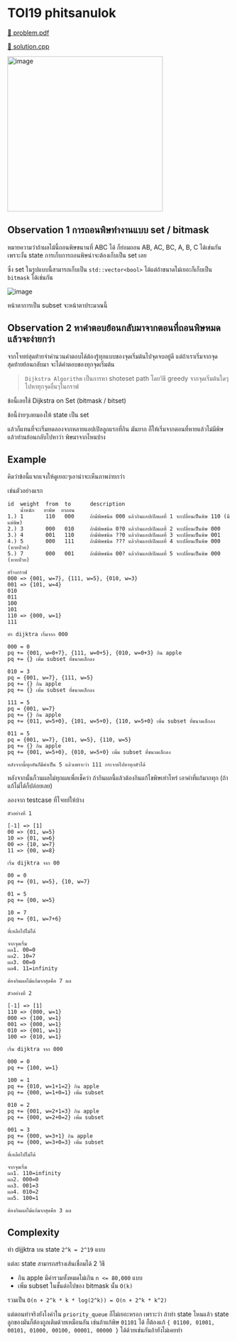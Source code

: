 # TOI19 phitsanulok

[💎 problem.pdf](./toi19_phitsanulok.pdf)

[🎉 solution.cpp](./toi19_phitsanulok.cpp)

<img width="350" alt="image" src="https://github.com/krist7599555/toi/assets/19445033/960f2a15-2f6d-4ee2-9dbc-06889ea5245c">

## Observation 1 การถอนพิษทำงานแบบ set / bitmask

หมายความว่าถ้าผลไม้นี้ถอนพิษขนานที่ ABC ได้ ก็ย่อมถอน AB, AC, BC, A, B, C ได้เช่นกัน เพราะงั้น state การเก็บการถอนพิษน่าจะต้องเก็บเป็น set เลย

ซึ่ง set ในรูปแบบนี้สามารถเก็บเป็น `std::vector<bool>` ได้แต่ถ้าขนาดไม่เยอะก็เก็บเป็น `bitmask` ได้เช่นกัน

![image](https://github.com/krist7599555/toi/assets/19445033/b7a82f56-c83f-4366-a705-842e1f4c67dd)

หน้าตาการเป็น subset จะหน้าตาประมาณนี้

## Observation 2 หาคำตอบย้อนกลับมาจากตอนที่ถอนพิษหมดแล้วจะง่ายกว่า

จากโจทย์สุดท้ายจำคำนวนคำตอบได้ต้องรู้ทุกแบบของจุดเริ่มต้นไปจุดจบอยู่ดี แต่ถ้าเราเริ่มจากจุดสุดท้ายย้อนกลับมา จะได้คำตอบของทุกจุดเริ่มต้น

> `Dijkstra Algorithm` เป็นการหา shoteset path โดยวิธี greedy จากจุดเริ่มต้นใดๆ ไปหาทุกจุดอื่นๆในกราฟ

ข้อนี้เลยใช้ Dijkstra on Set (bitmask / bitset)

ข้อนี้ง่ายๆเลยมองให้ state เป็น set

แล้วก็แทนที่จะเริ่มทดลองจากหลายแอปเปิลลูกแรกที่กิน มันยาก ก็ให้เริ่มจากตอนที่หายแล้วไม่มีพิษ แล้วทำนย้อนกลับไปหาว่า พิษมาจากไหนบ้าง

## Example

คิดว่าข้อนี้แจกแจงให้ดูเยอะๆเอาน่าจะเห็นภาพง่ายกว่า

เช่นตัวอย่างแรก

```text
id  weight  from  to      description
    น้ำหนัก   ยาพิษ  ยาถอน
1.) 1       110   000     ถ้ามีพิษชนิด 000 แล้วกินแอปเปิลผลที่ 1 จะเปลี่ยนเป็นพิษ 110 (มีแต่พิษ)
2.) 3       000   010     ถ้ามีพิษชนิด 0?0 แล้วกินแอปเปิลผลที่ 2 จะเปลี่ยนเป็นพิษ 000
3.) 4       001   110     ถ้ามีพิษชนิด ??0 แล้วกินแอปเปิลผลที่ 3 จะเปลี่ยนเป็นพิษ 001
4.) 5       000   111     ถ้ามีพิษชนิด ??? แล้วกินแอปเปิลผลที่ 4 จะเปลี่ยนเป็นพิษ 000 (หายป่วย)
5.) 7       000   001     ถ้ามีพิษชนิด 00? แล้วกินแอปเปิลผลที่ 5 จะเปลี่ยนเป็นพิษ 000 (หายป่วย)

สร้างกราฟ
000 => {001, w=7}, {111, w=5}, {010, w=3}
001 => {101, w=4}
010
011
100
101
110 => {000, w=1}
111

ทำ dijktra เริ่มจาก 000

000 = 0
pq += {001, w=0+7}, {111, w=0+5}, {010, w=0+3} กิน apple
pq += {} เพิ่ม subset ที่ขนาดเล็กลง

010 = 3
pq = {001, w=7}, {111, w=5}
pq += {} กิน apple
pq += {} เพิ่ม subset ที่ขนาดเล็กลง

111 = 5
pq = {001, w=7}
pq += {} กิน apple
pq += {011, w=5+0}, {101, w=5+0}, {110, w=5+0} เพิ่ม subset ที่ขนาดเล็กลง

011 = 5
pq = {001, w=7}, {101, w=5}, {110, w=5}
pq += {} กิน apple
pq += {001, w=5+0}, {010, w=5+0} เพิ่ม subset ที่ขนาดเล็กลง

หลังจากนี้ทุกอันก็มีค่าเป็น 5 แล้วเพราะว่า 111 กระจายไปหาทุกตัวได้
```

หลังจากนั้นก็วนผลไม่ทุกผลเพื่อเช็คว่า ถ้ากินผลนี้แล้วต้องกินแก้ไขพิษเท่าไหร่ เอาค่าที่แก้มากทุก (ถ้าแก้ไม่ได้ก็ปล่อยเลย)

ลองจาก testcase ที่โจทย์ให้บ้าง

```text
ตัวอย่างที่ 1

[-1] => [1]
00 => {01, w=5}
10 => {01, w=6}
00 => {10, w=7}
11 => {00, w=8}

เริ่ม dijktra จาก 00

00 = 0
pq += {01, w=5}, {10, w=7}

01 = 5
pq += {00, w=5}

10 = 7
pq += {01, w=7+6}

ที่เหลือไปไม่ได้

จากจุดเริ่ม
ผล1. 00=0
ผล2. 10=7
ผล3. 00=0
ผล4. 11=infinity

ต้องกินผลไม้แก้มากสุดคือ 7 ผล
```

```text
ตัวอย่างที่ 2

[-1] => [1]
110 => {000, w=1}
000 => {100, w=1}
001 => {000, w=1}
010 => {001, w=1}
100 => {010, w=1}

เริ่ม dijktra จาก 000

000 = 0
pq += {100, w=1}

100 = 1
pq += {010, w=1+1=2} กิน apple
pq += {000, w=1+0=1} เพิ่ม subset

010 = 2
pq += {001, w=2+1=3} กิน apple
pq += {000, w=2+0=2} เพิ่ม subset

001 = 3
pq += {000, w=3+1} กิน apple
pq += {000, w=3+0=3} เพิ่ม subset

ที่เหลือไปไม่ได้

จากจุดเริ่ม
ผล1. 110=infinity
ผล2. 000=0
ผล3. 001=3
ผล4. 010=2
ผล5. 100=1

ต้องกินผลไม้แก้มากสุดคือ 3 ผล
```

## Complexity

ทำ dijjktra บน state `2^k = 2^19` แบบ

แต่ละ state สามารถสร้างเส้นเชื่อมได้ 2 วิธี

- กิน apple มีค่ารวมทั้งหมดไม่เกิน `n <= 80,000` แบบ
- เพิ่ม subset ในชั้นต่อไปของ bitmask นั้น `O(k)`

รวมเป็น `O(n + 2^k * k * log(2^k)) = O(n + 2^k * k^2)`

แต่ตอนทำจริงยังไงค่าใน `priority_queue` ก็ไม่เยอะหรอก เพราะว่า ถ้าทำ state ไหนแล้ว state ลูกของมันก็ต้องถูกเติมด้วยเหมือนกัน เช่นถ้าแก้พิษ `01101` ได้ ก็ต้องแก้ `{ 01100, 01001, 00101, 01000, 00100, 00001, 00000 }` ได้ด้วยเช่นกันถ้ายังไม่เคยทำ

